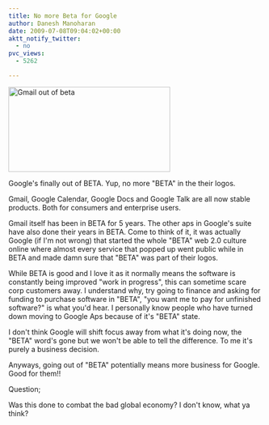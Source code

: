 ```yaml
---
title: No more Beta for Google
author: Danesh Manoharan
date: 2009-07-08T09:04:02+00:00
aktt_notify_twitter:
  - no
pvc_views:
  - 5262

---
```

[<img loading="lazy" class="alignnone size-full wp-image-1626" title="Gmail out of beta" src="/wp-content/uploads/2009/07/Gmail-out-of-beta.png" alt="Gmail out of beta" width="320" height="168" />][1]

Google's finally out of BETA. Yup, no more "BETA" in the their logos.

Gmail, Google Calendar, Google Docs and Google Talk are all now stable products. Both for consumers and enterprise users.

Gmail itself has been in BETA for 5 years. The other aps in Google's suite have also done their years in BETA. Come to think of it, it was actually Google (if I'm not wrong) that started the whole "BETA" web 2.0 culture online where almost every service that popped up went public while in BETA and made damn sure that "BETA" was part of their logos.

While BETA is good and I love it as it normally means the software is constantly being improved "work in progress", this can sometime scare corp customers away. I understand why, try going to finance and asking for funding to purchase software in "BETA", "you want me to pay for unfinished software?" is what you'd hear. I personally know people who have turned down moving to Google Aps because of it's "BETA" state.

I don't think Google will shift focus away from what it's doing now, the "BETA" word's gone but we won't be able to tell the difference. To me it's purely a business decision.

Anyways, going out of "BETA" potentially means more business for Google. Good for them!!

Question;

Was this done to combat the bad global economy? I don't know, what ya think?

 [1]: /wp-content/uploads/2009/07/Gmail-out-of-beta.png